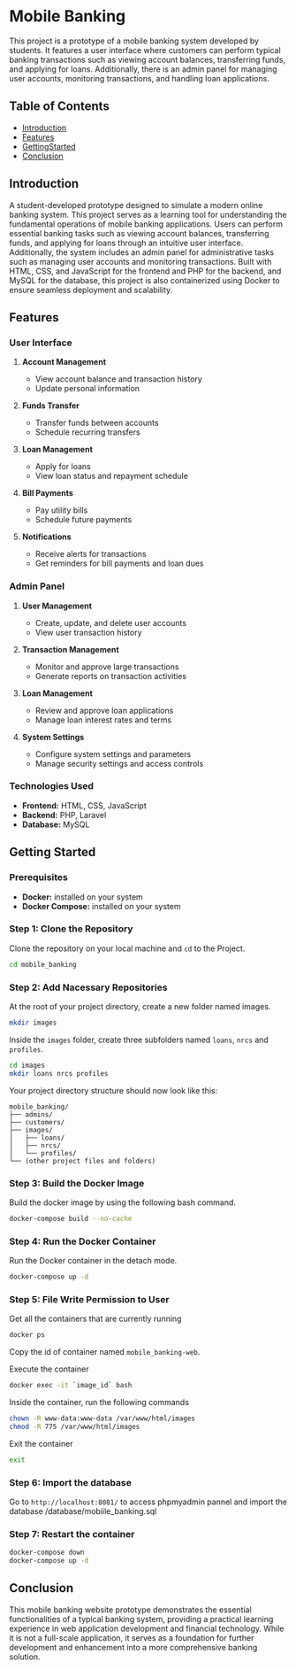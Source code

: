# Mobile Banking
This project is a prototype of a mobile banking system developed by students. It features a user interface where customers can perform typical banking transactions such as viewing account balances, transferring funds, and applying for loans. Additionally, there is an admin panel for managing user accounts, monitoring transactions, and handling loan applications.

## Table of Contents
- [Introduction](#introduction)
- [Features](#features)
- [GettingStarted](#getting-started)
- [Conclusion](#conclusion)

## Introduction

A student-developed prototype designed to simulate a modern online banking system. This project serves as a learning tool for understanding the fundamental operations of mobile banking applications. Users can perform essential banking tasks such as viewing account balances, transferring funds, and applying for loans through an intuitive user interface. Additionally, the system includes an admin panel for administrative tasks such as managing user accounts and monitoring transactions. Built with HTML, CSS, and JavaScript for the frontend and PHP for the backend, and MySQL for the database, this project is also containerized using Docker to ensure seamless deployment and scalability.

## Features

### User Interface

1. **Account Management**
   - View account balance and transaction history
   - Update personal information

2. **Funds Transfer**
   - Transfer funds between accounts
   - Schedule recurring transfers

3. **Loan Management**
   - Apply for loans
   - View loan status and repayment schedule

4. **Bill Payments**
   - Pay utility bills
   - Schedule future payments

5. **Notifications**
   - Receive alerts for transactions
   - Get reminders for bill payments and loan dues

### Admin Panel

1. **User Management**
   - Create, update, and delete user accounts
   - View user transaction history

2. **Transaction Management**
   - Monitor and approve large transactions
   - Generate reports on transaction activities

3. **Loan Management**
   - Review and approve loan applications
   - Manage loan interest rates and terms

4. **System Settings**
   - Configure system settings and parameters
   - Manage security settings and access controls

### Technologies Used

- **Frontend:** HTML, CSS, JavaScript
- **Backend:** PHP, Laravel
- **Database:** MySQL

## Getting Started

### Prerequisites
- **Docker:** installed on your system
- **Docker Compose:** installed on your system

### Step 1: Clone the Repository

Clone the repository on your local machine and `cd` to the Project.

```bash
cd mobile_banking
```

### Step 2: Add Nacessary Repositories

At the root of your project directory, create a new folder named images.

```bash
mkdir images
```

Inside the `images` folder, create three subfolders named `loans`, `nrcs` and `profiles`.

```bash
cd images
mkdir loans nrcs profiles
```

Your project directory structure should now look like this:

```
mobile_banking/
├── admins/
├── customers/
├── images/
│   ├── loans/
│   ├── nrcs/
│   └── profiles/
└── (other project files and folders)
```

### Step 3: Build the Docker Image

Build the docker image by using the following bash command.

```bash
docker-compose build --no-cache
```
### Step 4: Run the Docker Container

Run the Docker container in the detach mode.

```bash
docker-compose up -d
```

### Step 5: File Write Permission to User

Get all the containers that are currently running

```bash
docker ps
```

Copy the id of container named `mobile_banking-web`.

Execute the container

```bash
docker exec -it `image_id` bash
```

Inside the container, run the following commands

```bash
chown -R www-data:www-data /var/www/html/images
chmod -R 775 /var/www/html/images
```

Exit the container

```bash
exit
```

### Step 6: Import the database

Go to `http://localhost:8081/` to access phpmyadmin pannel and import the database /database/mobiile_banking.sql 

### Step 7: Restart the container

```bash
docker-compose down
docker-compose up -d
```

## Conclusion

This mobile banking website prototype demonstrates the essential functionalities of a typical banking system, providing a practical learning experience in web application development and financial technology. While it is not a full-scale application, it serves as a foundation for further development and enhancement into a more comprehensive banking solution.